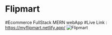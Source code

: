 # Flipmart
#Ecommerce FullStack MERN webApp 
#Live Link : https://myflipmart.netlify.app/
![Flipmart](https://github.com/heyfarhan/Flipmart/assets/113258806/37d7ff08-53be-4270-98c8-3511db0a5d60)
